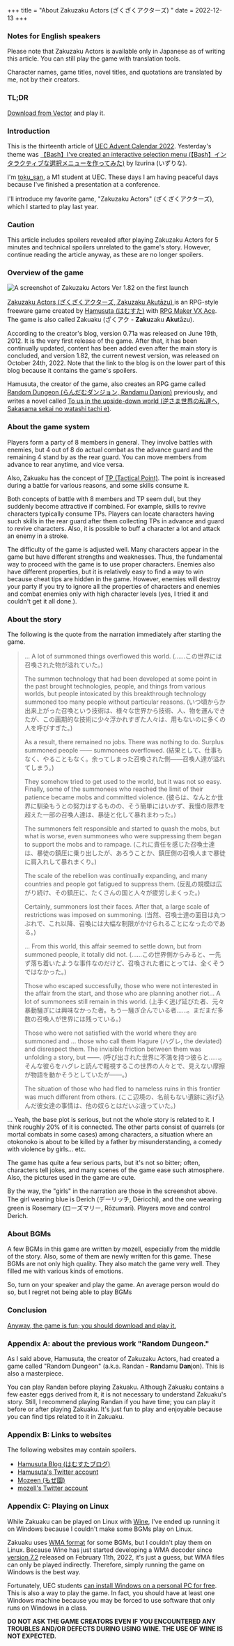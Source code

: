 +++
title = "About Zakuzaku Actors (ざくざくアクターズ) "
date = 2022-12-13
+++

### Notes for English speakers

Please note that Zakuzaku Actors is available only in Japanese as of writing this article. You can still play the game with translation tools.

Character names, game titles, novel titles, and quotations are translated by me, not by their creators.

<!--
### TL;DR
-->

### TL;DR

<!--
[Vectorのダウンロードページ](https://www.vector.co.jp/soft/dl/winnt/game/se508809.html)からダウンロードしてプレイしましょう．
-->

[Download from Vector](https://www.vector.co.jp/soft/dl/winnt/game/se508809.html) and play it.

<!--
### はじめに
-->

### Introduction

<!--
この記事は[UEC Advent Calendar 2022](https://adventar.org/calendars/7581)の13日目の記事です．昨日はいずりなさんによる，[【Bash】インタラクティブな選択メニューを作ってみた](https://izurina.dev/post/uec-advent2022/)でした．
-->

This is the thirteenth article of [UEC Advent Calendar 2022](https://adventar.org/calendars/7581). Yesterday's theme was [【Bash】I've created an interactive selection menu (【Bash】インタラクティブな選択メニューを作ってみた)](https://izurina.dev/post/uec-advent2022/) by Izurina (いずりな).

<!--
現在電通大M1の[toku\_san](https://keybase.io/toku_san/)です．最近学会発表を終えたので，かなり平穏な日々を過ごしています．
-->

I'm [toku\_san](https://keybase.io/toku_san/), a M1 student at UEC. These days I am having peaceful days because I've finished a presentation at a conference.

<!--
この記事では，私が去年からプレイし始めて，いつの間にかハマってしまったゲーム「ざくざくアクターズ」の紹介をしたいと思います．
-->

I'll introduce my favorite game, "Zakuzaku Actors" (ざくざくアクターズ), which I started to play last year.

<!--
### 注意
-->

### Caution

<!--
この記事にはざくざくアクターズを始めからプレイして5分くらいすればわかるネタバレと，ゲームのストーリーには全く関係のない技術的なネタバレが存在します．でもそんなものはやネタバレではないので気にせず読み続けてください．
-->

This article includes spoilers revealed after playing Zakuzaku Actors for 5 minutes and technical spoilers unrelated to the game's story. However, continue reading the article anyway, as these are no longer spoilers.

<!--
### ゲームの概要
-->

### Overview of the game

<!--
![ざくざくアクターズVer1.82を初回起動した直後のスクリーンショット](top_screenshot.png)
-->

![A screenshot of Zakuzaku Actors Ver 1.82 on the first launch](top_screenshot.png)

<!--
[ざくざくアクターズ](https://www.vector.co.jp/soft/winnt/game/se508809.html)は，[はむすた](https://www.vector.co.jp/vpack/browse/person/an051865.html)氏によって[RPGツクール VX Ace](https://rpgmakerofficial.com/product/products/rpgvxace/index/)で制作されたRPG形式のフリーゲームです．縮めてざくアクとも呼ばれています．
-->

[Zakuzaku Actors (ざくざくアクターズ, Zakuzaku Akuta&#772;zu) ](https://www.vector.co.jp/soft/winnt/game/se508809.html)is an RPG-style freeware game created by [Hamusuta (はむすた)](https://www.vector.co.jp/vpack/browse/person/an051865.html) with [RPG Maker VX Ace](https://rpgmakerofficial.com/product/products/rpgvxace/index/). The game is also called Zakuaku (ざくアク - **Zaku**zaku **Aku**ta&#772;zu).

<!--
作者ブログによれば，2012年6月19日にバージョン0.71aが公開されました．これがこのゲームの初めての公開となります．その後更新を続け，メインストーリーが完結したあともコンテンツの追加が続き，この記事の執筆当時最新版であるバージョン1.82が2022年10月24日に公開されました．なお，作者ブログにはゲームのネタバレに相当するコンテンツを含まれているため，リンクはこの記事の下部にあります．
-->

According to the creator's blog, version 0.71a was released on June 19th, 2012. It is the very first release of the game. After that, it has been continually updated, content has been added even after the main story is concluded, and version 1.82, the current newest version, was released on October 24th, 2022. Note that the link to the blog is on the lower part of this blog because it contains the game's spoilers.

<!--
製作者のはむすた氏はざくアクの他に，[らんだむダンジョン](https://www.vector.co.jp/soft/winnt/game/se482804.html)というRPGゲームを過去に製作しているほか，[逆さま世界の私達へ](https://www.pixiv.net/novel/series/1449123)という小説も執筆しています．
-->

Hamusuta, the creator of the game, also creates an RPG game called [Random Dungeon (らんだむダンジョン, Randamu Danjon)](https://www.vector.co.jp/soft/winnt/game/se482804.html) previously, and writes a novel called [To us in the upside-down world (逆さま世界の私達へ, Sakasama sekai no watashi tachi e)](https://www.pixiv.net/novel/series/1449123).

<!--
### ゲームシステムに関して
-->

### About the game system

<!--
ざくアクでは原則8人のパーティーを組みます．戦闘にも8人が関わりますが，そのうち4人が前衛として実際の戦闘を行い，残りの4人は後衛として待機します．ただし，いつでもメンバーを前衛あるいは後衛に移すことが可能です．
-->

Players form a party of 8 members in general. They involve battles with enemies, but 4 out of 8 do actual combat as the advance guard and the remaining 4 stand by as the rear guard. You can move members from advance to rear anytime, and vice versa.

<!--
また，ざくアクでは[TP（Tactical Point）](https://tkool.jp/mv/course/03.html)という概念が存在します．これは戦闘中に様々な状況下でたまるものですが，一部の技能はこれを消費します．
-->

Also, Zakuaku has the concept of [TP (Tactical Point)](https://tkool.jp/mv/course/03.html). The point is increased during a battle for various reasons, and some skills consume it.

<!--
8人制バトルとTPという概念は単独で見ると地味ですが，この2つが組み合わさるとかなり興味深くなります．例えば蘇生技は概してTPを消費するため，そのような技を持ったキャラクターがTPをためたら後衛に配置し，蘇生するタイミングで前衛に戻すといったことが可能になります．またバフ技を大量に掛けて一撃で突破するという方法も考えられます．
-->

Both concepts of battle with 8 members and TP seem dull, but they suddenly become attractive if combined. For example, skills to revive characters typically consume TPs. Players can locate characters having such skills in the rear guard after them collecting TPs in advance and guard to revive characters. Also, it is possible to buff a character a lot and attack an enemy in a stroke.

<!--
難易度は絶妙です．操作キャラクターはかなりの数が登場しますが，得意不得意はキャラクターによって異なるため，キャラクターを使い分けて攻略することが基本となっています．また敵の性質もやはりそれぞれ異なりますが，ゲーム中に攻略のための誘導が存在するため，かなり親切設計になっています．ただし敵味方の特徴を無視したゴリ押しをしようとすると，レベルがいくら高くても死にます（死にました）．
-->

The difficulty of the game is adjusted well. Many characters appear in the game but have different strengths and weaknesses. Thus, the fundamental way to proceed with the game is to use proper characters. Enemies also have different properties, but it is relatively easy to find a way to win because cheat tips are hidden in the game. However, enemies will destroy your party if you try to ignore all the properties of characters and enemies and combat enemies only with high character levels (yes, I tried it and couldn't get it all done.).

<!--
### ストーリーに関して
-->

### About the story

<!--
次に，ゲーム開始直後のナレーションを引用します．
-->

The following is the quote from the narration immediately after starting the game.

<!--
> ……この世界には召喚された物が溢れていた。
>
> いつ頃からか出来上がった召喚という技術は、様々な世界から技術、人、物を運んできたが、この画期的な技術に少々浮かれすぎた人々は、用もないのに多くの人を呼びすぎた。
>
> 結果として、仕事もなく、やることもなく。余ってしまった召喚された側――召喚人達が溢れてしまう。
>
> 彼らは、なんとか世界に馴染もうとの努力はするものの、そう簡単にはいかず、我慢の限界を超えた一部の召喚人達は、暴徒と化して暴れまわった。
>
> これに責任を感じた召喚士達は、暴徒の鎮圧に乗り出したが、あろうことか、鎮圧側の召喚人まで暴徒に肩入れして暴れまくり。
>
> 反乱の規模は広がり続け、その鎮圧に、たくさんの国と人々が疲労しまくった。
>
> 当然、召喚士達の面目は丸つぶれで、これ以降、召喚には大幅な制限がかけられることになったのである。
>
> ……この世界側からみると、一先ず落ち着いたような事件なのだけど、召喚された者にとっては、全くそうではなかった。
>
> 上手く逃げ延びた者、元々暴動騒ぎには興味なかった者。もう一騒ぎ企んでいる者……。まだまだ多数の召喚人が世界には残っている。
>
> 呼び出された世界に不満を持つ彼らと……。そんな彼らをハグレと読んで軽視するこの世界の人々とで、見えない摩擦が物語を動かそうとしていたが――。
>
> ここ辺境の、名前もない遺跡に逃げ込んだ彼女達の事情は、他の奴らとはだいぶ違っていた。
-->

> ... A lot of summoned things overflowed this world. (……この世界には召喚された物が溢れていた。)
>
> The summon technology that had been developed at some point in the past brought technologies, people, and things from various worlds, but people intoxicated by this breakthrough technology summoned too many people without particular reasons. (いつ頃からか出来上がった召喚という技術は、様々な世界から技術、人、物を運んできたが、この画期的な技術に少々浮かれすぎた人々は、用もないのに多くの人を呼びすぎた。)
>
> As a result, there remained no jobs. There was nothing to do. Surplus summoned people ―― summonees overflowed. (結果として、仕事もなく、やることもなく。余ってしまった召喚された側――召喚人達が溢れてしまう。)
>
> They somehow tried to get used to the world, but it was not so easy. Finally, some of the summonees who reached the limit of their patience became mobs and committed violence. (彼らは、なんとか世界に馴染もうとの努力はするものの、そう簡単にはいかず、我慢の限界を超えた一部の召喚人達は、暴徒と化して暴れまわった。)
>
> The summoners felt responsible and started to quash the mobs, but what is worse, even summonees who were suppressing them began to support the mobs and to rampage. (これに責任を感じた召喚士達は、暴徒の鎮圧に乗り出したが、あろうことか、鎮圧側の召喚人まで暴徒に肩入れして暴れまくり。)
>
> The scale of the rebellion was continually expanding, and many countries and people got fatigued to suppress them. (反乱の規模は広がり続け、その鎮圧に、たくさんの国と人々が疲労しまくった。)
>
> Certainly, summoners lost their faces. After that, a large scale of restrictions was imposed on summoning. (当然、召喚士達の面目は丸つぶれで、これ以降、召喚には大幅な制限がかけられることになったのである。)
>
> ... From this world, this affair seemed to settle down, but from summoned people, it totally did not. (……この世界側からみると、一先ず落ち着いたような事件なのだけど、召喚された者にとっては、全くそうではなかった。)
>
> Those who escaped successfully, those who were not interested in the affair from the start, and those who are planning another riot... A lot of summonees still remain in this world. (上手く逃げ延びた者、元々暴動騒ぎには興味なかった者。もう一騒ぎ企んでいる者……。まだまだ多数の召喚人が世界には残っている。)
>
> Those who were not satisfied with the world where they are summoned and ... those who call them Hagure (ハグレ, the deviated) and disrespect them. The invisible friction between them was unfolding a story, but ――. (呼び出された世界に不満を持つ彼らと……。そんな彼らをハグレと読んで軽視するこの世界の人々とで、見えない摩擦が物語を動かそうとしていたが――。)
>
> The situation of those who had fled to nameless ruins in this frontier was much different from others. (ここ辺境の、名前もない遺跡に逃げ込んだ彼女達の事情は、他の奴らとはだいぶ違っていた。)

<!--
……とまあ，ベースとなる設定はかなり重いと思います．ただしストーリーの全てがこれに関係しているわけではなく，実際2割程度かなと思います．その他は登場人物同士のいざこざ（場合によっては死闘）だったり，父親の暴走によって男の娘が殺されそうになったり，女の子同士によるどつき漫才があったり……．
-->

... Yeah, the base plot is serious, but not the whole story is related to it. I think roughly 20% of it is connected. The other parts consist of quarrels (or mortal combats in some cases) among characters, a situation where an otokonoko is about to be killed by a father by misunderstanding, a comedy with violence by girls... etc.

<!--
シリアスな部分はかなり多めですが，そのような展開の中でも時々ネタを突っ込んできたり，雰囲気が柔らかくなるような内容も含まれているので，そこまで辛くありません．絵柄も可愛いですし．
-->

The game has quite a few serious parts, but it's not so bitter; often, characters tell jokes, and many scenes of the game ease such atmosphere. Also, the pictures used in the game are cute.

<!--
ちなみにこの導入において述べられている「彼女達」は上記のスクリーンショットにある二人の少女たちのことです．青い服の子がデーリッチ，そして緑の服の子がローズマリーです．プレイヤーはデーリッチを操作することになります．
-->

By the way, the "girls" in the narration are those in the screenshot above. The girl wearing blue is Derich (デーリッチ, De&#772;ricchi), and the one wearing green is Rosemary (ローズマリー, Ro&#772;zumari&#772;). Players move and control Derich.

<!--
### BGMに関して
-->

### About BGMs

<!--
このゲームでは特に中盤以降，mozell氏によって作曲されたBGMがいくつか使用されています．また一部のBGMはこのゲームのための書き下ろしです．このBGMですが，それ自体の質が高いのも然ることながら，このBGMはゲームとの非常に親和性が高く，プレイしていてなんか色んな感情が出てきます．
-->

A few BGMs in this game are written by mozell, especially from the middle of the story. Also, some of them are newly written for this game. These BGMs are not only high quality. They also match the game very well. They filled me with various kinds of emotions.

<!--
ですからぜひともBGMを鳴らしてプレイしてください．普通そうするでしょうが，僕はBGMを鳴らせなかったのでだいぶ後悔しています．
-->

So, turn on your speaker and play the game. An average person would do so, but I regret not being able to play BGMs

<!--
### 総括
-->

### Conclusion

<!--
[とにかく面白いので一度ダウンロードしてプレイしてみてください．](https://www.vector.co.jp/soft/winnt/game/se508809.html)
-->

[Anyway, the game is fun; you should download and play it.](https://www.vector.co.jp/soft/winnt/game/se508809.html)

<!--
### 付録A：前作「らんだむダンジョン」に関して
-->

### Appendix A: about the previous work "Random Dungeon."

<!--
前述の通り，ざくアクの製作者であるはむすた氏は，過去にらんだむダンジョン（通称らんダン）というゲームを製作しています．こちらもかなりの大作です．
-->

As I said above, Hamusuta, the creator of Zakuzaku Actors, had created a game called "Random Dungeon" (a.k.a. Randan - **Ran**damu **Dan**jon). This is also a masterpiece.

<!--
ざくアクをプレイするにあたってらんダンを予めプレイする必要はありません．ざくアクにはらんダンのネタがいくつか用いられていますが，らんダンをやっていないからといって，ざくアクのストーリーが全く解らなくなるということはありません．それでももし時間があればらんダンもプレイすることをおすすめします．ざくアクの前にやっても，あとにやっても構いません．らんダン自体面白いですし，ざくアクに含まているネタがわかって結構楽しいです．
-->

You can play Randan before playing Zakuaku. Although Zakuaku contains a few easter eggs derived from it, it is not necessary to understand Zakuaku's story. Still, I recommend playing Randan if you have time; you can play it before or after playing Zakuaku. It's just fun to play and enjoyable because you can find tips related to it in Zakuaku.

<!--
### 付録B：各ウェブサイトへのリンク
-->

### Appendix B: Links to websites

<!--
リンク先はゲームのネタバレが含まている場合があります．　
-->

The following websites may contain spoilers.

<!--
- [はむすたブログ](http://blog.livedoor.jp/hamusuta_rpg/)
- [はむすた氏のTwitterアカウント](https://twitter.com/hamusuta_zakuak)
- [もぜ園](https://mozeen.com/)
- [mozell氏のTwitterアカウント](https://twitter.com/mozeen_mozell)
-->

- [Hamusuta Blog (はむすたブログ)](http://blog.livedoor.jp/hamusuta_rpg/)
- [Hamusuta's Twitter account](https://twitter.com/hamusuta_zakuak)
- [Mozeen (もぜ園)](https://mozeen.com/)
- [mozell's Twitter account](https://twitter.com/mozeen_mozell)

<!--
### 付録C：Linuxでのプレイに関して
-->

### Appendix C: Playing on Linux

<!--
[Wine](https://www.winehq.org/)を用いればざくアクをLinuxでプレイすることはできますが，私自身は一部のBGMを再生させることができず，結局Windows上で動かすことにしました．
-->

While Zakuaku can be played on Linux with [Wine](https://www.winehq.org/), I've ended up running it on Windows because I couldn't make some BGMs play on Linux.

<!--
ざくアクには[WMA形式](https://ja.wikipedia.org/wiki/Windows_Media_Audio)の音源が用いられていますが，この形式で保存されているBGMを鳴らすことができませんでした．Wineでは2022年2月11日に公開された[バージョン7.2](https://www.winehq.org/announce/7.2)でWMAデコーダの開発が開始されたばかりなため，あくまで推測ですが，まだWMAを直接鳴らすことが出来ないのかなと考えています．従って素直にWindows上でプレイするほうが得策だと思います．
-->

Zakuaku uses [WMA format](https://ja.wikipedia.org/wiki/Windows_Media_Audio) for some BGMs, but I couldn't play them on Linux. Because Wine has just started developing a WMA decoder since [version 7.2](https://www.winehq.org/announce/7.2) released on February 11th, 2022, it's just a guess, but WMA files can only be played indirectly. Therefore, simply running the game on Windows is the best way.

<!--
幸いにして，電通大の学生は[無料で個人PCにWindowsをインストールすることができます](https://www.cc.uec.ac.jp/ug/ja/license/ms/personal/kivuto/index.html)．これを利用するのも一つの手です．実際これ以外にも，例えば授業中にWindowsでしか動かないソフトウェアの利用を強いられることがありますし，Windowsマシンは一台あったほうが良いです．
-->

Fortunately, UEC students [can install Windows on a personal PC for free](https://www.cc.uec.ac.jp/ug/ja/license/ms/personal/kivuto/index.html). This is also a way to play the game. In fact, you should have at least one Windows machine because you may be forced to use software that only runs on Windows in a class.

<!--
**Wineを利用したことによるトラブルや不具合に関してゲームの製作者に問い合わせないでください．Wineの使用は開発側の想定環境ではありません．**
-->

**DO NOT ASK THE GAME CREATORS EVEN IF YOU ENCOUNTERED ANY TROUBLES AND/OR DEFECTS DURING USING WINE. THE USE OF WINE IS NOT EXPECTED.**
